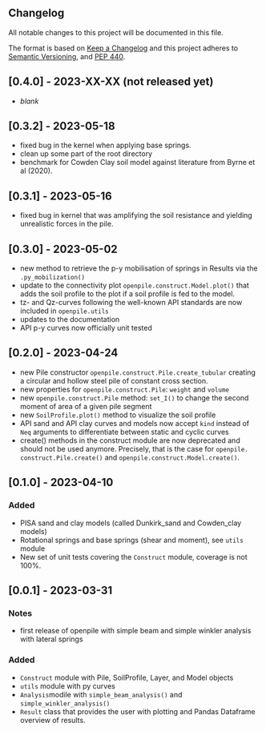 Changelog
---------

All notable changes to this project will be documented in this file.

The format is based on [Keep a Changelog](http://keepachangelog.com/)
and this project adheres to [Semantic Versioning](http://semver.org/),
and [PEP 440](https://www.python.org/dev/peps/pep-0440/).


## [0.4.0] - 2023-XX-XX (not released yet) 
- *blank*

## [0.3.2] - 2023-05-18 
- fixed bug in the kernel when applying base springs.
- clean up some part of the root directory
- benchmark for Cowden Clay soil model against literature from Byrne et al (2020).

## [0.3.1] - 2023-05-16 
- fixed bug in kernel that was amplifying the soil resistance and yielding unrealistic forces in the
  pile.

## [0.3.0] - 2023-05-02 
- new method to retrieve the p-y mobilisation of springs in Results via the `.py_mobilization()`
- update to the connectivity plot `openpile.construct.Model.plot()` that adds the soil profile to the plot 
  if a soil profile is fed to the model.
- tz- and Qz-curves following the well-known API standards are now included in `openpile.utils`
- updates to the documentation
- API p-y curves now officially unit tested

## [0.2.0] - 2023-04-24
- new Pile constructor `openpile.construct.Pile.create_tubular` creating a 
  circular and hollow steel pile of constant cross section.
- new properties for `openpile.construct.Pile`: `weight` and `volume`
- new `openpile.construct.Pile` method: `set_I()` to change the second moment of area of a given pile segment
- new `SoilProfile.plot()` method to visualize the soil profile
- API sand and API clay curves and models now accept `kind` instead of `Neq` arguments to differentiate between 
  static and cyclic curves
- create() methods in the construct module are now deprecated and should not be used anymore. Precisely, that is the 
  case for `openpile.  construct.Pile.create()` and `openpile.construct.Model.create()`. 

## [0.1.0] - 2023-04-10
### Added
- PISA sand and clay models (called Dunkirk_sand and Cowden_clay models)
- Rotational springs and base springs (shear and moment), see `utils` module
- New set of unit tests covering the `Construct` module, coverage is not 100%.

## [0.0.1] - 2023-03-31
### Notes
- first release of openpile with simple beam and simple winkler analysis with lateral springs

### Added
- `Construct` module with Pile, SoilProfile, Layer, and Model objects
- `utils` module with py curves
- `Analysis`modile with `simple_beam_analysis()` and `simple_winkler_analysis()`
- `Result` class that provides the user with plotting and Pandas Dataframe overview of results. 
